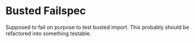 Busted Failspec
===============

Supposed to fail on purpose to test busted import. This probably
should be refactored into something testable.

